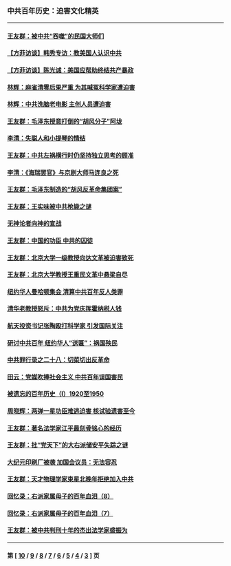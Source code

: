 ### 中共百年历史：迫害文化精英
---
#### [王友群：被中共“吞噬”的民国大师们](../../pages/nf1176111/n13942620.md?05010430) 
#### [【方菲访谈】韩秀专访：教美国人认识中共](../../pages/nf1176111/n13821310.md?05010430) 
#### [【方菲访谈】陈光诚：美国应帮助终结共产暴政](../../pages/nf1176111/n13759521.md?05010430) 
#### [林辉：麻雀清零后果严重 为其喊冤科学家遭迫害](../../pages/nf1176111/n13746900.md?05010430) 
#### [林辉：中共洗脑老电影 主创人员遭迫害](../../pages/nf1176111/n13699437.md?05010430) 
#### [王友群：毛泽东授意打倒的“胡风分子”阿垅](../../pages/nf1176111/n13592541.md?05010430) 
#### [李清：失聪人和小提琴的情结](../../pages/nf1176111/n13459280.md?05010430) 
#### [王友群：中共左祸横行时仍坚持独立思考的顾准](../../pages/nf1176111/n13444722.md?05010430) 
#### [李清：《海瑞罢官》与京剧大师马连良之死](../../pages/nf1176111/n13412316.md?05010430) 
#### [王友群：毛泽东制造的“胡风反革命集团案”](../../pages/nf1176111/n13324909.md?05010430) 
#### [王友群：王实味被中共枪毙之谜](../../pages/nf1176111/n13307502.md?05010430) 
#### [无神论者向神的宣战](../../pages/nf1176111/n13281535.md?05010430) 
#### [王友群：中国的功臣 中共的囚徒](../../pages/nf1176111/n13291790.md?05010430) 
#### [王友群：北京大学一级教授向达文革被迫害致死](../../pages/nf1176111/n13150966.md?05010430) 
#### [王友群：北京大学教授王重民文革中悬梁自尽](../../pages/nf1176111/n13084645.md?05010430) 
#### [纽约华人曼哈顿集会 清算中共百年反人类罪](../../pages/nf1176111/n13084157.md?05010430) 
#### [清华老教授怒斥：中共为党庆挥霍纳税人钱](../../pages/nf1176111/n13071430.md?05010430) 
#### [航天投资书记张陶殴打科学家 引发国际关注](../../pages/nf1176111/n13069132.md?05010430) 
#### [研讨中共百年 纽约华人“送匾”：祸国殃民](../../pages/nf1176111/n13057367.md?05010430) 
#### [中共罪行录之二十八：切菜切出反革命](../../pages/nf1176111/n13030600.md?05010430) 
#### [田云：党媒吹捧社会主义 中共百年误国害民](../../pages/nf1176111/n13006682.md?05010430) 
#### [被遗忘的百年历史（I）1920至1950](../../pages/nf1176111/n12986411.md?05010430) 
#### [周晓辉：两弹一星功臣难逃迫害 核试验遗害至今](../../pages/nf1176111/n12974997.md?05010430) 
#### [王友群：著名法学家江平最刻骨铭心的经历](../../pages/nf1176111/n12970787.md?05010430) 
#### [王友群：批“党天下”的大右派储安平失踪之谜](../../pages/nf1176111/n12954229.md?05010430) 
#### [大纪元印刷厂被袭 加国会议员：无法容忍](../../pages/nf1176111/n12883028.md?05010430) 
#### [王友群：天才物理学家束星北晚年拒绝加入中共](../../pages/nf1176111/n12792913.md?05010430) 
#### [回忆录：右派家属母子的百年血泪（8）](../../pages/nf1176111/n12706196.md?05010430) 
#### [回忆录：右派家属母子的百年血泪（7）](../../pages/nf1176111/n12706191.md?05010430) 
#### [王友群：被中共判刑十年的杰出法学家盛振为](../../pages/nf1176111/n12706141.md?05010430) 

---
#### 第 [ [10](./10.md?05010430) / [9](./9.md?05010430) / [8](./8.md?05010430) / [7](./7.md?05010430) / [6](./6.md?05010430) / [5](./5.md?05010430) / [4](./4.md?05010430) / [3](./3.md?05010430) ] 页
